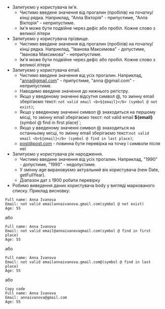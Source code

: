 - Запитуємо у користувача ім'я.
  - Чистимо введене значення від прогалин (пробілів) на початку/кінці рядка. Наприклад, "Алла Вікторія" - припустиме, "Алла Вікторія" - неприпустиме.
  - Ім'я може бути подвійне через дефіс або пробіл. Кожне слово з великої літери
- Запитуємо у користувача прізвище.
  - Чистимо введене значення від прогалин (пробілів) на початку/кінці рядка. Наприклад, "Іванова Максимова" - допустиме, "Іванова Максимова" - неприпустиме.
  - Ім'я може бути подвійне через дефіс або пробіл. Кожне слово з великої літери
- Запитуємо у користувача email.
  - Чистимо введене значення від усіх прогалин. Наприклад, "anna@gmail.com" - припустиме, "anna @gmail.com" - неприпустиме.
  - Наводимо введене значення до нижнього регістру.
  - Якщо у введеному значенні відсутня символ @, то змінну email зберігаємо текст: `not valid email <b>${email}</b> (symbol @ not exist)`;
  - Якщо у введеному значенні символ @ знаходиться на першому місці, то змінну email зберігаємо текст: not valid email <b>${email}</b> (symbol @ find in first place)`;
  - Якщо у введеному значенні символ @ знаходиться на останньому місці, то змінну email зберігаємо текст:`not valid email <b>${email}</b> (symbol @ find in last place)`;
  - post@post.com - повинна бути перевірка на точку і символи після неї
- Запитуємо у користувача рік народження.
  - Чистимо введене значення від усіх прогалин. Наприклад, "1990" - допустиме, "1990" - недопустиме.
  - У змінну age вираховуємо актуальний вік користувача (new Date, getFullYear).
  - Діапазон дат з 1900 робити перевірку
- Робимо виведення даних користувача body у вигляді маркованого списку. Приклад висновку:
```
Full name: Anna Ivanova
Email: not valid emailannaivanova.gmail.com(symbol @ not exist)
Age: 55
```
або
```
Full name: Anna Ivanova
Email: not valid email@annaivanovagmail.com(symbol @ find in first place)
Age: 55
```
або
```
Full name: Anna Ivanova
Email: not valid emailannaivanova.gmail.com@(symbol @ find in last place)
Age: 55
```
або
```
Copy code
Full name: Anna Ivanova
Email: annaivanova@gmail.com
Age: 55
```
